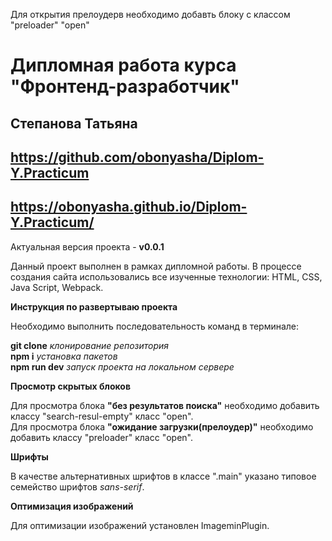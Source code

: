 Для открытия прелоудерв необходимо добавть блоку с классом "preloader" "open"
# Дипломная работа курса "Фронтенд-разработчик"
## Степанова Татьяна  
## https://github.com/obonyasha/Diplom-Y.Practicum
## https://obonyasha.github.io/Diplom-Y.Practicum/

Актуальная версия проекта - **v0.0.1**  

Данный проект выполнен в рамках дипломной работы. В процессе создания сайта использовались все изученные технологии: HTML, CSS,  Java Script, Webpack.

**Инструкция по развертываю проекта**

Необходимо выполнить последовательность команд в терминале:

**git clone** *клонирование репозитория*  
**npm i** *установка пакетов*  
**npm run dev** *запуск проекта на локальном сервере*

**Просмотр скрытых блоков**

Для просмотра блока **"без результатов поиска"** необходимо добавить классу "search-resul-empty" класс "open".  
Для просмотра блока **"ожидание загрузки(прелоудер)"** необходимо добавить классу "preloader" класс "open".

**Шрифты**

В качестве альтернативных шрифтов в классе ".main" указано типовое семейство шрифтов *sans-serif*.

**Оптимизация изображений**

Для оптимизации изображений установлен ImageminPlugin.